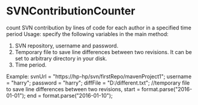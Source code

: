 # SVNContributionCounter
count SVN contribution by lines of code for each author in a specified time period
Usage:
specify the following variables in the main method:
1. SVN repository, username and password.
2. Temporary file to save line differences between two revisions. It can be set to arbitrary directory in your disk.
3. Time period.

Example:
svnUrl = "https://hp-hp/svn/firstRepo/mavenProject1";
username = "harry";
password = "harry";
diffFile = "D:/different.txt"; //temporary file to save line differences between two revisions,
start = format.parse("2016-01-01");
end = format.parse("2016-01-10");
